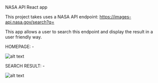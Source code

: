 NASA API React app

This project takes uses a NASA API endpoint: https://images-api.nasa.gov/search?q=

This app allows a user to search this endpoint and display the result in a user friendly way.

HOMEPAGE: -

![alt text](https://ibb.co/kx4CC5W)

SEARCH RESULT: -

![alt text](https://ibb.co/kKL3h58)
